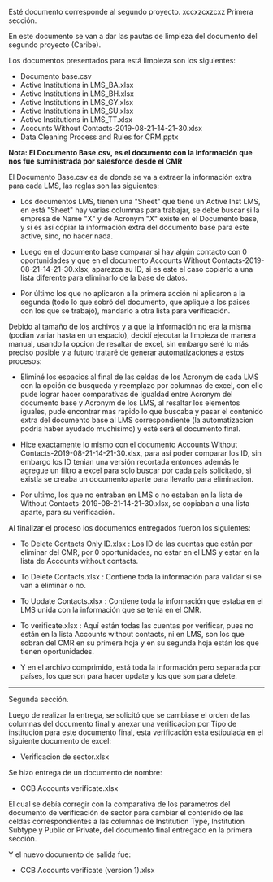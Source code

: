 Esté documento corresponde al segundo proyecto.
xccxzcxzcxz
Primera sección.

En este documento se van a dar las pautas de limpieza del documento del segundo proyecto (Caribe).

Los documentos presentados para está limpieza son los siguientes:
- Documento base.csv
- Active Institutions in LMS_BA.xlsx
- Active Institutions in LMS_BH.xlsx
- Active Institutions in LMS_GY.xlsx
- Active Institutions in LMS_SU.xlsx
- Active Institutions in LMS_TT.xlsx
- Accounts Without Contacts-2019-08-21-14-21-30.xlsx
- Data Cleaning Process and Rules for CRM.pptx

**Nota: El Documento Base.csv, es el documento con la información que nos fue suministrada por salesforce desde el CMR**

El Documento Base.csv es de donde se va a extraer la información extra para cada LMS, las reglas son las siguientes:
- Los documentos LMS, tienen una "Sheet" que tiene un Active Inst LMS, en está "Sheet" hay varias columnas para trabajar, se debe buscar si la empresa de Name "X" y de Acronym "X" existe en el Documento base, y si es así cópiar la información extra del documento base para este active, sino, no hacer nada.

- Luego en el documento base comparar si hay algún contacto con 0 oportunidades y que en el documento Accounts Without Contacts-2019-08-21-14-21-30.xlsx, aparezca su ID, si es este el caso copiarlo a una lista diferente para eliminarlo de la base de datos.

- Por último los que no aplicaron a la primera acción ni aplicaron a la segunda (todo lo que sobró del documento, que aplique a los paises con los que se trabajó), mandarlo a otra lista para verificación.

Debido al tamaño de los archivos y a que la información no era la misma (podian variar hasta en un espacio), decidí ejecutar la limpieza de manera manual, usando la opcion de resaltar de excel, sin embargo seré lo más preciso posible y a futuro trataré de generar automatizaciones a estos procesos:

- Eliminé los espacios al final de las celdas de los Acronym de cada LMS con la opción de busqueda y reemplazo por columnas de excel, con ello pude lograr hacer comparativas de igualdad entre Acronym del documento base y Acronym de los LMS, al resaltar los elementos iguales, pude encontrar mas rapido lo que buscaba y pasar el contenido extra del documento base al LMS correspondiente (la automatizacion podria haber ayudado muchisimo) y esté será el documento final.

- Hice exactamente lo mismo con el documento Accounts Without Contacts-2019-08-21-14-21-30.xlsx, para así poder comparar los ID, sin embargo los ID tenian una versión recortada entonces además le agregue un filtro a excel para solo buscar por cada pais solicitado, si existía se creaba un documento aparte para llevarlo para eliminacion.

- Por ultimo, los que no entraban en LMS o no estaban en la lista de Without Contacts-2019-08-21-14-21-30.xlsx, se copiaban a una lista aparte, para su verificación.

Al finalizar el proceso los documentos entregados fueron los siguientes:
- To Delete Contacts Only ID.xlsx : Los ID de las cuentas que están por eliminar del CMR, por 0 oportunidades, no estar en el LMS y estar en la lista de Accounts without contacts.

- To Delete Contacts.xlsx : Contiene toda la información para validar si se van a eliminar o no.

- To Update Contacts.xlsx : Contiene toda la información que estaba en el LMS unida con la información que se tenía en el CMR.

- To verificate.xlsx : Aquí están todas las cuentas por verificar, pues no están en la lista Accounts without contacts, ni en LMS, son los que sobran del CMR en su primera hoja y en su segunda hoja están los que tienen oportunidades.

- Y en el archivo comprimido, está toda la información pero separada por países, los que son para hacer update y los que son para delete.


_______________________________________________________________________________________________________________
Segunda sección.

Luego de realizar la entrega, se solicitó que se cambiase el orden de las columnas del documento final y anexar una verificacion por Tipo de institución para este documento final, esta verificación esta estipulada en el siguiente documento de excel:

- Verificacion de sector.xlsx

Se hizo entrega de un documento de nombre:

- CCB Accounts  verificate.xlsx

El cual se debía corregir con la comparativa de los parametros del documento de verificación de sector para cambiar el contenido de las celdas correspondientes a las columnas de Institution Type, Institution Subtype y Public or Private, del documento final entregado en la primera sección.

Y el nuevo documento de salida fue:
- CCB Accounts  verificate (version 1).xlsx
